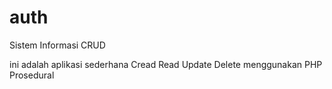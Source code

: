 # auth
Sistem Informasi CRUD

ini adalah aplikasi sederhana Cread Read Update Delete menggunakan PHP Prosedural
